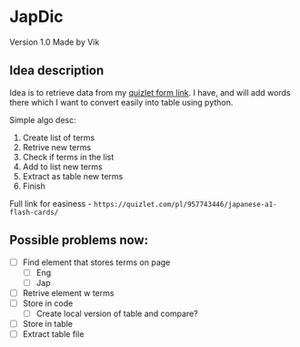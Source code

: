 # JapDic 
Version 1.0
Made by Vik

## Idea description
Idea is to retrieve data from my [quizlet form link](https://quizlet.com/pl/957743446/japanese-a1-flash-cards/). I have, and will add words there which I want to convert easily into table using python.

Simple algo desc:
1. Create list of terms
2. Retrive new terms
3. Check if terms in the list
4. Add to list new terms
5. Extract as table new terms
6. Finish

Full link for easiness - `https://quizlet.com/pl/957743446/japanese-a1-flash-cards/`

## Possible problems now:
- [ ] Find element that stores terms on page
    - [ ] Eng
    - [ ] Jap
- [ ] Retrive element w terms
- [ ] Store in code
    - [ ] Create local version of table and compare?
- [ ] Store in table
- [ ] Extract table file